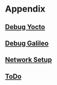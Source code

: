 # Appendix

## [Debug Yocto](debug_yocto.md)
## [Debug Galileo](debug_galileo.d)
## [Network Setup](network_setup.md)
## [ToDo](todo.md)
